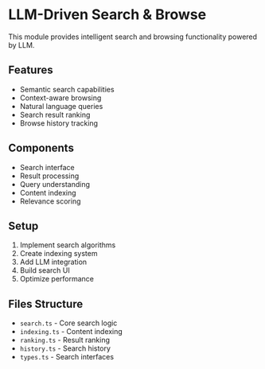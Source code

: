 # LLM-Driven Search & Browse

This module provides intelligent search and browsing functionality powered by LLM.

## Features
- Semantic search capabilities
- Context-aware browsing
- Natural language queries
- Search result ranking
- Browse history tracking

## Components
- Search interface
- Result processing
- Query understanding
- Content indexing
- Relevance scoring

## Setup
1. Implement search algorithms
2. Create indexing system
3. Add LLM integration
4. Build search UI
5. Optimize performance

## Files Structure
- `search.ts` - Core search logic
- `indexing.ts` - Content indexing
- `ranking.ts` - Result ranking
- `history.ts` - Search history
- `types.ts` - Search interfaces